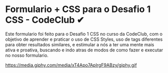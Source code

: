 # Formulario + CSS para o Desafio 1 CSS - CodeClub ✔
Este formulario foi feito para o Desafio 1 CSS no curso da CodeClub, com o objetivo de aprender e praticar o uso de CSS Styles, uso de tags diferentes para obter resultados similares, e estimular a nós a ter uma mente mais ativa e proativa, buscando e indo atras de modos de como fazer e executar no nosso formulario. 

https://media.giphy.com/media/xT4Apo7AplrgF9ABzy/giphy.gif
